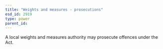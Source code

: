 ```yaml
---
title: "Weights and measures - prosecutions"
esd_id: 2919
type: power
parent_id:  
---
```


A local weights and measures authority may prosecute offences under the Act.

